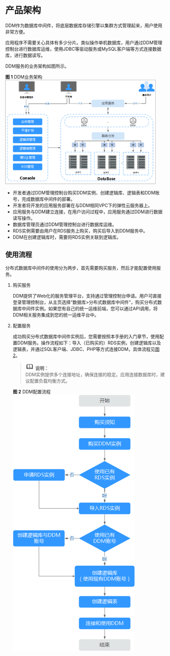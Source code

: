 # 产品架构<a name="zh-cn_topic_0051815066"></a>

DDM作为数据库中间件，将底层数据库存储引擎以集群方式管理起来，用户使用非常方便。

应用程序不需要关心具体有多少分片。类似操作单机数据库，用户通过DDM管理控制台进行数据库运维，使用JDBC等驱动服务或MySQL客户端等方式连接数据库，进行数据读写。

DDM服务的业务架构如图所示。

**图 1**  DDM业务架构<a name="fig1381535133012"></a>  
![](figures/DDM业务架构.png "DDM业务架构")

-   开发者通过DDM管理控制台购买DDM实例、创建逻辑库、逻辑表和DDM账号，完成数据库中间件的部署。
-   开发者将开发的应用服务部署在与DDM相同VPC下的弹性云服务器上。
-   应用服务与DDM建立连接，在用户访问过程中，应用服务通过DDM进行数据读写操作。
-   数据库管理员通过DDM管理控制台进行数据库运维。
-   RDS实例需要由用户在RDS服务上购买，购买后导入到DDM服务中。
-   DDM在创建逻辑库时，需要将RDS实例关联到逻辑库。

## 使用流程<a name="section1022935220223"></a>

分布式数据库中间件的使用分为两步，首先需要购买服务，然后才能配置使用服务。

1.  购买服务

    DDM提供了Web化的服务管理平台，支持通过管理控制台申请。用户可直接登录管理控制台，从主页选择“数据库\>分布式数据库中间件”，购买分布式数据库中间件实例。如果您有自己的统一运维前端，您可以通过API调用，将DDM相关服务集成到您的统一运维平台中。

2.  配置服务

    成功购买分布式数据库中间件实例后，您需要按照本手册的入门章节，使用配置DDM服务。操作流程如下：导入（已购买的）RDS实例，创建逻辑库以及逻辑表，并通过SQL客户端、JDBC、PHP等方式连接DDM，具体流程见[图2](#fig9894181019309)。

    >![](public_sys-resources/icon-note.gif) **说明：**   
    >DDM实例提供多个连接地址，确保连接的稳定。应用连接数据库时，建议配置负载均衡方式。  

    **图 2**  DDM配置流程<a name="fig9894181019309"></a>  
    ![](figures/DDM配置流程.png "DDM配置流程")


